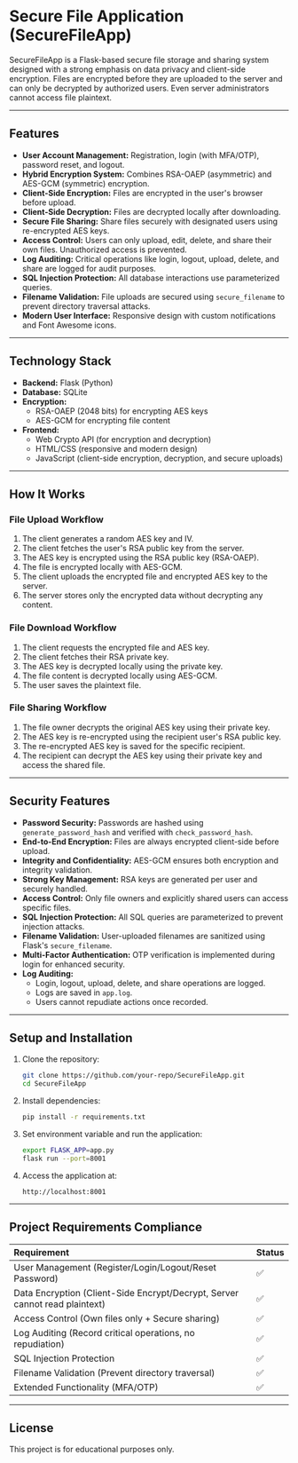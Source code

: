 # Secure File Application (SecureFileApp)

SecureFileApp is a Flask-based secure file storage and sharing system designed with a strong emphasis on data privacy and client-side encryption. Files are encrypted before they are uploaded to the server and can only be decrypted by authorized users. Even server administrators cannot access file plaintext.

---

## Features

- **User Account Management:** Registration, login (with MFA/OTP), password reset, and logout.
- **Hybrid Encryption System:** Combines RSA-OAEP (asymmetric) and AES-GCM (symmetric) encryption.
- **Client-Side Encryption:** Files are encrypted in the user's browser before upload.
- **Client-Side Decryption:** Files are decrypted locally after downloading.
- **Secure File Sharing:** Share files securely with designated users using re-encrypted AES keys.
- **Access Control:** Users can only upload, edit, delete, and share their own files. Unauthorized access is prevented.
- **Log Auditing:** Critical operations like login, logout, upload, delete, and share are logged for audit purposes.
- **SQL Injection Protection:** All database interactions use parameterized queries.
- **Filename Validation:** File uploads are secured using `secure_filename` to prevent directory traversal attacks.
- **Modern User Interface:** Responsive design with custom notifications and Font Awesome icons.

---

## Technology Stack

- **Backend:** Flask (Python)
- **Database:** SQLite
- **Encryption:**
  - RSA-OAEP (2048 bits) for encrypting AES keys
  - AES-GCM for encrypting file content
- **Frontend:**
  - Web Crypto API (for encryption and decryption)
  - HTML/CSS (responsive and modern design)
  - JavaScript (client-side encryption, decryption, and secure uploads)

---

## How It Works

### File Upload Workflow
1. The client generates a random AES key and IV.
2. The client fetches the user's RSA public key from the server.
3. The AES key is encrypted using the RSA public key (RSA-OAEP).
4. The file is encrypted locally with AES-GCM.
5. The client uploads the encrypted file and encrypted AES key to the server.
6. The server stores only the encrypted data without decrypting any content.

### File Download Workflow
1. The client requests the encrypted file and AES key.
2. The client fetches their RSA private key.
3. The AES key is decrypted locally using the private key.
4. The file content is decrypted locally using AES-GCM.
5. The user saves the plaintext file.

### File Sharing Workflow
1. The file owner decrypts the original AES key using their private key.
2. The AES key is re-encrypted using the recipient user's RSA public key.
3. The re-encrypted AES key is saved for the specific recipient.
4. The recipient can decrypt the AES key using their private key and access the shared file.

---

## Security Features

- **Password Security:** Passwords are hashed using `generate_password_hash` and verified with `check_password_hash`.
- **End-to-End Encryption:** Files are always encrypted client-side before upload.
- **Integrity and Confidentiality:** AES-GCM ensures both encryption and integrity validation.
- **Strong Key Management:** RSA keys are generated per user and securely handled.
- **Access Control:** Only file owners and explicitly shared users can access specific files.
- **SQL Injection Protection:** All SQL queries are parameterized to prevent injection attacks.
- **Filename Validation:** User-uploaded filenames are sanitized using Flask's `secure_filename`.
- **Multi-Factor Authentication:** OTP verification is implemented during login for enhanced security.
- **Log Auditing:**
  - Login, logout, upload, delete, and share operations are logged.
  - Logs are saved in `app.log`.
  - Users cannot repudiate actions once recorded.

---

## Setup and Installation

1. Clone the repository:
   ```bash
   git clone https://github.com/your-repo/SecureFileApp.git
   cd SecureFileApp
   ```

2. Install dependencies:
   ```bash
   pip install -r requirements.txt
   ```

3. Set environment variable and run the application:
   ```bash
   export FLASK_APP=app.py
   flask run --port=8001
   ```

4. Access the application at:
   ```
   http://localhost:8001
   ```

---

## Project Requirements Compliance

| Requirement | Status |
|:---|:---|
| User Management (Register/Login/Logout/Reset Password) | ✅ |
| Data Encryption (Client-Side Encrypt/Decrypt, Server cannot read plaintext) | ✅ |
| Access Control (Own files only + Secure sharing) | ✅ |
| Log Auditing (Record critical operations, no repudiation) | ✅ |
| SQL Injection Protection | ✅ |
| Filename Validation (Prevent directory traversal) | ✅ |
| Extended Functionality (MFA/OTP) | ✅ |

---

## License

This project is for educational purposes only.


